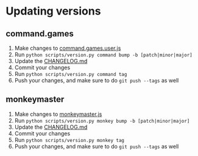 # Updating versions

## command.games

1. Make changes to [command.games.user.js](/src/command.games.user.js)
2. Run `python scripts/version.py command bump -b [patch|minor|major]`
3. Update the [CHANGELOG.md](/CHANGELOG.md)
4. Commit your changes
5. Run `python scripts/version.py command tag`
6. Push your changes, and make sure to do `git push --tags` as well

## monkeymaster

1. Make changes to [monkeymaster.js](/src/monkeymaster/monkeymaster.js)
2. Run `python scripts/version.py monkey bump -b [patch|minor|major]`
3. Update the [CHANGELOG.md](/src/monkeymaster/CHANGELOG.md)
4. Commit your changes
5. Run `python scripts/version.py monkey tag`
6. Push your changes, and make sure to do `git push --tags` as well
